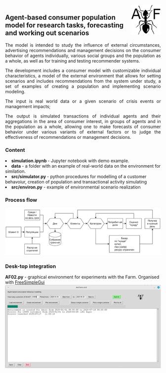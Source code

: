 <IMG src='Ant.png' align='right'>
<H2>Agent-based consumer population model for research tasks, forecasting and working out scenarios</H2>
<P align=JUSTIFY>The model is intended to study the influence of external circumstances, advertising recommendations and management decisions on the consumer behavior of agents individually, various social groups and the population as a whole, as well as for training and testing recommender systems.</P>
<P align=JUSTIFY>The development includes a consumer model with customizable individual characteristics, a model of the external environment that allows for setting scenarios and includes recommendations from the system under study, a set of examples of creating a population and implementing scenario modeling.</P>
<P align=JUSTIFY>The input is real world data or a given scenario of crisis events or management impacts;</P>
<P align=JUSTIFY>The output is simulated transactions of individual agents and their aggregations in the area of consumer interest, in groups of agents and in the population as a whole, allowing one to make forecasts of consumer behavior under various variants of external factors or to judge the effectiveness of recommendations or management decisions.</P>
<H3>Content</H3>
<LI><B>simulation.ipynb </B> - Jupyter notebook with demo example.</LI> 
<LI><B>data</B> - a folder with an example of real-world data on the environment for similation.</LI>
<LI><B>src/simulator.py </B> - python procedures for modelling of a customer behavoiur, creation of population and transactional activity simulating</LI>
<LI><B>src/environ.py</B> - example of environmental scenario realization
<H3>Process flow</H3>
<IMG src='schem.png'>
<H3>Desk-top integration</H3>
<B>AF02.py</B> - graphical environment for experiments with the Farm. Organised with <A href=https://github.com/spyoungtech/FreeSimpleGUI> FreeSimpleGui </A>
<IMG src='screen.jpg' align='center'>

